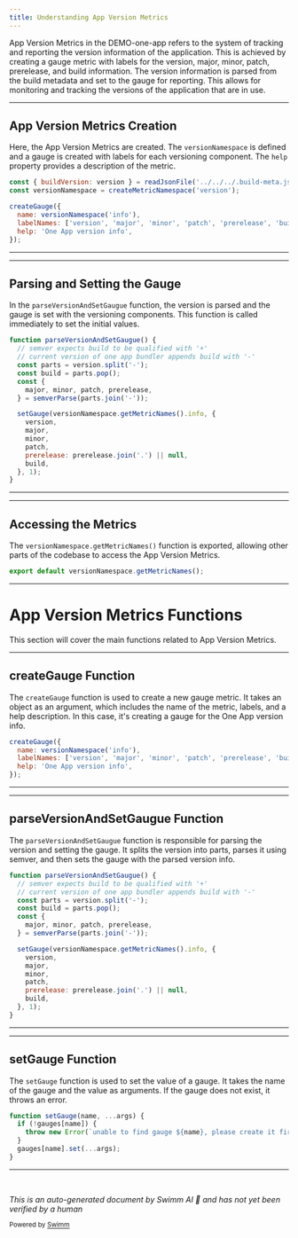 ```yaml
---
title: Understanding App Version Metrics
---
```

App Version Metrics in the DEMO-one-app refers to the system of tracking and reporting the version information of the application. This is achieved by creating a gauge metric with labels for the version, major, minor, patch, prerelease, and build information. The version information is parsed from the build metadata and set to the gauge for reporting. This allows for monitoring and tracking the versions of the application that are in use.

<SwmSnippet path="/src/server/metrics/app-version.js" line="22">

---

## App Version Metrics Creation

Here, the App Version Metrics are created. The `versionNamespace` is defined and a gauge is created with labels for each versioning component. The `help` property provides a description of the metric.

```javascript
const { buildVersion: version } = readJsonFile('../../../.build-meta.json');
const versionNamespace = createMetricNamespace('version');

createGauge({
  name: versionNamespace('info'),
  labelNames: ['version', 'major', 'minor', 'patch', 'prerelease', 'build'],
  help: 'One App version info',
});
```

---

</SwmSnippet>

<SwmSnippet path="/src/server/metrics/app-version.js" line="32">

---

## Parsing and Setting the Gauge

In the `parseVersionAndSetGaugue` function, the version is parsed and the gauge is set with the versioning components. This function is called immediately to set the initial values.

```javascript
function parseVersionAndSetGaugue() {
  // semver expects build to be qualified with '+'
  // current version of one app bundler appends build with '-'
  const parts = version.split('-');
  const build = parts.pop();
  const {
    major, minor, patch, prerelease,
  } = semverParse(parts.join('-'));

  setGauge(versionNamespace.getMetricNames().info, {
    version,
    major,
    minor,
    patch,
    prerelease: prerelease.join('.') || null,
    build,
  }, 1);
}
```

---

</SwmSnippet>

<SwmSnippet path="/src/server/metrics/app-version.js" line="52">

---

## Accessing the Metrics

The `versionNamespace.getMetricNames()` function is exported, allowing other parts of the codebase to access the App Version Metrics.

```javascript
export default versionNamespace.getMetricNames();
```

---

</SwmSnippet>

# App Version Metrics Functions

This section will cover the main functions related to App Version Metrics.

<SwmSnippet path="/src/server/metrics/app-version.js" line="25">

---

## createGauge Function

The `createGauge` function is used to create a new gauge metric. It takes an object as an argument, which includes the name of the metric, labels, and a help description. In this case, it's creating a gauge for the One App version info.

```javascript
createGauge({
  name: versionNamespace('info'),
  labelNames: ['version', 'major', 'minor', 'patch', 'prerelease', 'build'],
  help: 'One App version info',
});
```

---

</SwmSnippet>

<SwmSnippet path="/src/server/metrics/app-version.js" line="32">

---

## parseVersionAndSetGaugue Function

The `parseVersionAndSetGaugue` function is responsible for parsing the version and setting the gauge. It splits the version into parts, parses it using semver, and then sets the gauge with the parsed version info.

```javascript
function parseVersionAndSetGaugue() {
  // semver expects build to be qualified with '+'
  // current version of one app bundler appends build with '-'
  const parts = version.split('-');
  const build = parts.pop();
  const {
    major, minor, patch, prerelease,
  } = semverParse(parts.join('-'));

  setGauge(versionNamespace.getMetricNames().info, {
    version,
    major,
    minor,
    patch,
    prerelease: prerelease.join('.') || null,
    build,
  }, 1);
}
```

---

</SwmSnippet>

<SwmSnippet path="/src/server/metrics/gauges.js" line="36">

---

## setGauge Function

The `setGauge` function is used to set the value of a gauge. It takes the name of the gauge and the value as arguments. If the gauge does not exist, it throws an error.

```javascript
function setGauge(name, ...args) {
  if (!gauges[name]) {
    throw new Error(`unable to find gauge ${name}, please create it first`);
  }
  gauges[name].set(...args);
}
```

---

</SwmSnippet>

&nbsp;

*This is an auto-generated document by Swimm AI 🌊 and has not yet been verified by a human*

<SwmMeta version="3.0.0" repo-id="Z2l0aHViJTNBJTNBREVNTy1vbmUtYXBwJTNBJTNBZ2lsYWRuYXZvdA==" repo-name="DEMO-one-app" doc-type="overview"><sup>Powered by [Swimm](/)</sup></SwmMeta>
